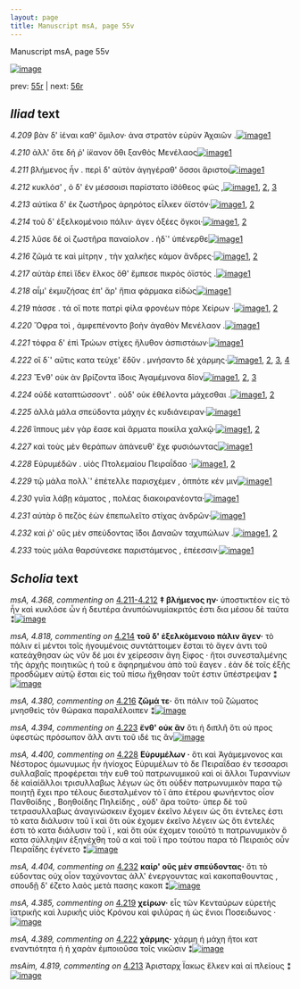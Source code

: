 ```yaml
---
layout: page
title: Manuscript msA, page 55v
---
```


Manuscript msA, page 55v

[![image](http://www.homermultitext.org/iipsrv?OBJ=IIP,1.0&FIF=/project/homer/pyramidal/deepzoom/hmt/vaimg/2017a/VA055VN_0557.tif&WID=100&CVT=JPEG)](http://www.homermultitext.org/ict2/?urn=urn:cite2:hmt:vaimg.2017a:VA055VN_0557)

prev:  [55r](../55r) | next:  [56r](../56r)

## *Iliad* text

*4.209* <a id="4.209"/> βὰν δ' ἰέναι καθ' ὅμιλον· ἀνα στρατὸν εὐρὺν Ἀχαιῶν .[![image](http://www.homermultitext.org/iipsrv?OBJ=IIP,1.0&FIF=/project/homer/pyramidal/deepzoom/hmt/vaimg/2017a/VA055VN_0557.tif&RGN=0.4755,0.2201,0.4084,0.0293&WID=1000&CVT=JPEG)](http://www.homermultitext.org/ict2/?urn=urn:cite2:hmt:vaimg.2017a:VA055VN_0557@0.4755,0.2201,0.4084,0.0293)[1](#msA_4.784)

*4.210* <a id="4.210"/> ἀλλ' ὅτε δή ῥ' ί̈κανον ὅθι ξανθὸς Μενέλαος[![image](http://www.homermultitext.org/iipsrv?OBJ=IIP,1.0&FIF=/project/homer/pyramidal/deepzoom/hmt/vaimg/2017a/VA055VN_0557.tif&RGN=0.4755,0.2412,0.3433,0.0293&WID=1000&CVT=JPEG)](http://www.homermultitext.org/ict2/?urn=urn:cite2:hmt:vaimg.2017a:VA055VN_0557@0.4755,0.2412,0.3433,0.0293)[1](#msA_4.784)

*4.211* <a id="4.211"/> βλήμενος ἦν . περὶ δ' αὐτὸν ἀγηγέραθ' ὅσσοι ἄριστοι[![image](http://www.homermultitext.org/iipsrv?OBJ=IIP,1.0&FIF=/project/homer/pyramidal/deepzoom/hmt/vaimg/2017a/VA055VN_0557.tif&RGN=0.4805,0.2517,0.3854,0.0391&WID=1000&CVT=JPEG)](http://www.homermultitext.org/ict2/?urn=urn:cite2:hmt:vaimg.2017a:VA055VN_0557@0.4805,0.2517,0.3854,0.0391)[1](#msA_4.784)

*4.212* <a id="4.212"/> κυκλόσ' , ὁ δ' ἐν μέσσοισι παρίστατο ἰ̈σόθεος φώς ,[![image](http://www.homermultitext.org/iipsrv?OBJ=IIP,1.0&FIF=/project/homer/pyramidal/deepzoom/hmt/vaimg/2017a/VA055VN_0557.tif&RGN=0.4755,0.2765,0.3854,0.0301&WID=1000&CVT=JPEG)](http://www.homermultitext.org/ict2/?urn=urn:cite2:hmt:vaimg.2017a:VA055VN_0557@0.4755,0.2765,0.3854,0.0301)[1](#msA_4.370), [2](#msAil_4.822), [3](#msA_4.784)

*4.213* <a id="4.213"/> αὐτίκα δ' ἐκ ζωστῆρος ἀρηρότος εἷλκεν ὀϊστόν·[![image](http://www.homermultitext.org/iipsrv?OBJ=IIP,1.0&FIF=/project/homer/pyramidal/deepzoom/hmt/vaimg/2017a/VA055VN_0557.tif&RGN=0.4775,0.2938,0.3854,0.0301&WID=1000&CVT=JPEG)](http://www.homermultitext.org/ict2/?urn=urn:cite2:hmt:vaimg.2017a:VA055VN_0557@0.4775,0.2938,0.3854,0.0301)[1](#msA_4.784), [2](#msAim_4.819)

*4.214* <a id="4.214"/> τοῦ δ' ἐξελκομένοιο πάλιν· άγεν ὀξέες ὄγκοι·[![image](http://www.homermultitext.org/iipsrv?OBJ=IIP,1.0&FIF=/project/homer/pyramidal/deepzoom/hmt/vaimg/2017a/VA055VN_0557.tif&RGN=0.4735,0.3148,0.3694,0.0308&WID=1000&CVT=JPEG)](http://www.homermultitext.org/ict2/?urn=urn:cite2:hmt:vaimg.2017a:VA055VN_0557@0.4735,0.3148,0.3694,0.0308)[1](#msA_4.784), [2](#msA_4.818)

*4.215* <a id="4.215"/> λῦσε δέ οἱ ζωστῆρα παναίολον . ἠδ`' ὑπένερθε[![image](http://www.homermultitext.org/iipsrv?OBJ=IIP,1.0&FIF=/project/homer/pyramidal/deepzoom/hmt/vaimg/2017a/VA055VN_0557.tif&RGN=0.4755,0.3336,0.3624,0.0346&WID=1000&CVT=JPEG)](http://www.homermultitext.org/ict2/?urn=urn:cite2:hmt:vaimg.2017a:VA055VN_0557@0.4755,0.3336,0.3624,0.0346)[1](#msA_4.784)

*4.216* <a id="4.216"/> ζῶμά τε καὶ μίτρην , τὴν χαλκῆες κάμον ἄνδρες·[![image](http://www.homermultitext.org/iipsrv?OBJ=IIP,1.0&FIF=/project/homer/pyramidal/deepzoom/hmt/vaimg/2017a/VA055VN_0557.tif&RGN=0.4725,0.3456,0.4114,0.0436&WID=1000&CVT=JPEG)](http://www.homermultitext.org/ict2/?urn=urn:cite2:hmt:vaimg.2017a:VA055VN_0557@0.4725,0.3456,0.4114,0.0436)[1](#msA_4.784), [2](#msA_4.380)

*4.217* <a id="4.217"/> αὐτὰρ ἐπεὶ ἴδεν ἕλκος ὅθ' ἔμπεσε πικρὸς ὀϊστός .[![image](http://www.homermultitext.org/iipsrv?OBJ=IIP,1.0&FIF=/project/homer/pyramidal/deepzoom/hmt/vaimg/2017a/VA055VN_0557.tif&RGN=0.4865,0.3644,0.3954,0.0391&WID=1000&CVT=JPEG)](http://www.homermultitext.org/ict2/?urn=urn:cite2:hmt:vaimg.2017a:VA055VN_0557@0.4865,0.3644,0.3954,0.0391)[1](#msA_4.784)

*4.218* <a id="4.218"/> αἷμ' ἐκμυζήσας ἐπ' ἄρ' ἤπια φάρμακα εἰδὼς[![image](http://www.homermultitext.org/iipsrv?OBJ=IIP,1.0&FIF=/project/homer/pyramidal/deepzoom/hmt/vaimg/2017a/VA055VN_0557.tif&RGN=0.4875,0.3877,0.3894,0.0353&WID=1000&CVT=JPEG)](http://www.homermultitext.org/ict2/?urn=urn:cite2:hmt:vaimg.2017a:VA055VN_0557@0.4875,0.3877,0.3894,0.0353)[1](#msA_4.784)

*4.219* <a id="4.219"/> πάσσε . τά οἵ ποτε πατρὶ φίλα φρονέων πόρε Χείρων ·[![image](http://www.homermultitext.org/iipsrv?OBJ=IIP,1.0&FIF=/project/homer/pyramidal/deepzoom/hmt/vaimg/2017a/VA055VN_0557.tif&RGN=0.4835,0.4042,0.4044,0.0421&WID=1000&CVT=JPEG)](http://www.homermultitext.org/ict2/?urn=urn:cite2:hmt:vaimg.2017a:VA055VN_0557@0.4835,0.4042,0.4044,0.0421)[1](#msA_4.784), [2](#msA_4.385)

*4.220* <a id="4.220"/> Ὄφρα τοὶ , ἀμφεπένοντο βοὴν ἀγαθὸν Μενέλαον .[![image](http://www.homermultitext.org/iipsrv?OBJ=IIP,1.0&FIF=/project/homer/pyramidal/deepzoom/hmt/vaimg/2017a/VA055VN_0557.tif&RGN=0.4855,0.423,0.3834,0.0376&WID=1000&CVT=JPEG)](http://www.homermultitext.org/ict2/?urn=urn:cite2:hmt:vaimg.2017a:VA055VN_0557@0.4855,0.423,0.3834,0.0376)[1](#msA_4.784)

*4.221* <a id="4.221"/> τόφρα δ' ἐπὶ Τρώων στίχες ἤλυθον ἀσπιστάων·[![image](http://www.homermultitext.org/iipsrv?OBJ=IIP,1.0&FIF=/project/homer/pyramidal/deepzoom/hmt/vaimg/2017a/VA055VN_0557.tif&RGN=0.4845,0.4433,0.3834,0.0376&WID=1000&CVT=JPEG)](http://www.homermultitext.org/ict2/?urn=urn:cite2:hmt:vaimg.2017a:VA055VN_0557@0.4845,0.4433,0.3834,0.0376)[1](#msA_4.784)

*4.222* <a id="4.222"/> οἳ δ`' αῦτις κατα τεύχε' ἔδῠν . μνήσαντο δὲ χάρμης·[![image](http://www.homermultitext.org/iipsrv?OBJ=IIP,1.0&FIF=/project/homer/pyramidal/deepzoom/hmt/vaimg/2017a/VA055VN_0557.tif&RGN=0.4865,0.4613,0.4034,0.0376&WID=1000&CVT=JPEG)](http://www.homermultitext.org/ict2/?urn=urn:cite2:hmt:vaimg.2017a:VA055VN_0557@0.4865,0.4613,0.4034,0.0376)[1](#msAil_4.823), [2](#msA_4.389), [3](#msA_4.784), [4](#msA_4.387)

*4.223* <a id="4.223"/> Ἔνθ' οὐκ ὰν βρίζοντα ἴ̈δοις Ἀγαμέμνονα δῖον[![image](http://www.homermultitext.org/iipsrv?OBJ=IIP,1.0&FIF=/project/homer/pyramidal/deepzoom/hmt/vaimg/2017a/VA055VN_0557.tif&RGN=0.4855,0.4816,0.3814,0.0376&WID=1000&CVT=JPEG)](http://www.homermultitext.org/ict2/?urn=urn:cite2:hmt:vaimg.2017a:VA055VN_0557@0.4855,0.4816,0.3814,0.0376)[1](#msA_4.784), [2](#msA_4.394), [3](#msA_4.393)

*4.224* <a id="4.224"/> οὐδὲ καταπτώσσοντ' . οὐδ' οὐκ ἐθέλοντα μάχεσθαι .[![image](http://www.homermultitext.org/iipsrv?OBJ=IIP,1.0&FIF=/project/homer/pyramidal/deepzoom/hmt/vaimg/2017a/VA055VN_0557.tif&RGN=0.4855,0.5004,0.3734,0.0353&WID=1000&CVT=JPEG)](http://www.homermultitext.org/ict2/?urn=urn:cite2:hmt:vaimg.2017a:VA055VN_0557@0.4855,0.5004,0.3734,0.0353)[1](#msA_4.784), [2](#msAim_4.820)

*4.225* <a id="4.225"/> ἀλλὰ μάλα σπεύδοντα μάχην ἐς κυδιάνειραν·[![image](http://www.homermultitext.org/iipsrv?OBJ=IIP,1.0&FIF=/project/homer/pyramidal/deepzoom/hmt/vaimg/2017a/VA055VN_0557.tif&RGN=0.4845,0.5169,0.3784,0.0383&WID=1000&CVT=JPEG)](http://www.homermultitext.org/ict2/?urn=urn:cite2:hmt:vaimg.2017a:VA055VN_0557@0.4845,0.5169,0.3784,0.0383)[1](#msA_4.784)

*4.226* <a id="4.226"/> ἵππους μὲν γὰρ ἔασε καὶ ἅρματα ποικίλα χαλκῷ·[![image](http://www.homermultitext.org/iipsrv?OBJ=IIP,1.0&FIF=/project/homer/pyramidal/deepzoom/hmt/vaimg/2017a/VA055VN_0557.tif&RGN=0.4805,0.5394,0.4004,0.0368&WID=1000&CVT=JPEG)](http://www.homermultitext.org/ict2/?urn=urn:cite2:hmt:vaimg.2017a:VA055VN_0557@0.4805,0.5394,0.4004,0.0368)[1](#msAim_4.821), [2](#msA_4.784)

*4.227* <a id="4.227"/> καὶ τοὺς μὲν θεράπων ἀπάνευθ' ἔχε φυσιόωντας[![image](http://www.homermultitext.org/iipsrv?OBJ=IIP,1.0&FIF=/project/homer/pyramidal/deepzoom/hmt/vaimg/2017a/VA055VN_0557.tif&RGN=0.4905,0.5552,0.3944,0.0368&WID=1000&CVT=JPEG)](http://www.homermultitext.org/ict2/?urn=urn:cite2:hmt:vaimg.2017a:VA055VN_0557@0.4905,0.5552,0.3944,0.0368)[1](#msA_4.784)

*4.228* <a id="4.228"/> Εὐρυμέδῶν . υἱὸς Πτολεμαίου Πειραΐδαο ·[![image](http://www.homermultitext.org/iipsrv?OBJ=IIP,1.0&FIF=/project/homer/pyramidal/deepzoom/hmt/vaimg/2017a/VA055VN_0557.tif&RGN=0.4805,0.5748,0.3574,0.0368&WID=1000&CVT=JPEG)](http://www.homermultitext.org/ict2/?urn=urn:cite2:hmt:vaimg.2017a:VA055VN_0557@0.4805,0.5748,0.3574,0.0368)[1](#msA_4.784), [2](#msA_4.400)

*4.229* <a id="4.229"/> τῷ μάλα πολλ`' ἐπέτελλε παρισχέμεν , ὁππότε κέν μιν[![image](http://www.homermultitext.org/iipsrv?OBJ=IIP,1.0&FIF=/project/homer/pyramidal/deepzoom/hmt/vaimg/2017a/VA055VN_0557.tif&RGN=0.4925,0.5853,0.4144,0.0428&WID=1000&CVT=JPEG)](http://www.homermultitext.org/ict2/?urn=urn:cite2:hmt:vaimg.2017a:VA055VN_0557@0.4925,0.5853,0.4144,0.0428)[1](#msA_4.784)

*4.230* <a id="4.230"/> γυῖα λάβῃ κάματος , πολέας διακοιρανέοντα·[![image](http://www.homermultitext.org/iipsrv?OBJ=IIP,1.0&FIF=/project/homer/pyramidal/deepzoom/hmt/vaimg/2017a/VA055VN_0557.tif&RGN=0.4955,0.6086,0.3874,0.0398&WID=1000&CVT=JPEG)](http://www.homermultitext.org/ict2/?urn=urn:cite2:hmt:vaimg.2017a:VA055VN_0557@0.4955,0.6086,0.3874,0.0398)[1](#msA_4.784)

*4.231* <a id="4.231"/> αὐτὰρ ὃ πεζὸς ἐὼν ἐπεπωλεῖτο στίχας ἀνδρῶν·[![image](http://www.homermultitext.org/iipsrv?OBJ=IIP,1.0&FIF=/project/homer/pyramidal/deepzoom/hmt/vaimg/2017a/VA055VN_0557.tif&RGN=0.4955,0.6266,0.3734,0.0368&WID=1000&CVT=JPEG)](http://www.homermultitext.org/ict2/?urn=urn:cite2:hmt:vaimg.2017a:VA055VN_0557@0.4955,0.6266,0.3734,0.0368)[1](#msA_4.784)

*4.232* <a id="4.232"/> καί ῥ' οὓς μὲν σπεύδοντας ἴ̈δοι Δαναῶν ταχυπώλων .[![image](http://www.homermultitext.org/iipsrv?OBJ=IIP,1.0&FIF=/project/homer/pyramidal/deepzoom/hmt/vaimg/2017a/VA055VN_0557.tif&RGN=0.4795,0.6454,0.4154,0.0391&WID=1000&CVT=JPEG)](http://www.homermultitext.org/ict2/?urn=urn:cite2:hmt:vaimg.2017a:VA055VN_0557@0.4795,0.6454,0.4154,0.0391)[1](#msA_4.404), [2](#msA_4.784)

*4.233* <a id="4.233"/> τοὺς μάλα θαρσύνεσκε παριστάμενος , ἐπέεσσιν·[![image](http://www.homermultitext.org/iipsrv?OBJ=IIP,1.0&FIF=/project/homer/pyramidal/deepzoom/hmt/vaimg/2017a/VA055VN_0557.tif&RGN=0.4975,0.6657,0.3904,0.0376&WID=1000&CVT=JPEG)](http://www.homermultitext.org/ict2/?urn=urn:cite2:hmt:vaimg.2017a:VA055VN_0557@0.4975,0.6657,0.3904,0.0376)[1](#msA_4.784)

## *Scholia* text

*msA, 4.368, commenting on* [4.211-4.212](#4.211-4.212)  <a id="msA_4.368"/> **‡ βλήμενος ην·** ὑποστικτέον εἰς τὸ ἦν καὶ κυκλόσε ὧν ἡ δευτέρα ἀνυπόώνυμίακριτός ἐστι δια μέσου δὲ ταύτα ⁑[![image](http://www.homermultitext.org/iipsrv?OBJ=IIP,1.0&FIF=/project/homer/pyramidal/deepzoom/hmt/vaimg/2017a/VA055VN_0557.tif&RGN=0.20228445,0.11452282,0.58640383,0.03319502&WID=1000&CVT=JPEG)](http://www.homermultitext.org/ict2/?urn=urn:cite2:hmt:vaimg.2017a:VA055VN_0557@0.20228445,0.11452282,0.58640383,0.03319502)

*msA, 4.818, commenting on* [4.214](#4.214)  <a id="msA_4.818"/> **τοῦ δ' ἐξελκὸμενοιο πάλιν ἅγεν·** τὸ πάλιν εἰ μέντοι τοῖς ἡγουμένοις συντάττοιμεν ἔσται τὸ ἅγεν ἀντι τοῦ κατεάχθησαν ὡς νῦν δέ μοι ἐν χείρεσσιν ἄγη ξίφος · ἤτοι συνεσταλμένης τῆς ἀρχῆς ποιητικῶς ἡ τοῦ ε ἄφηρημένου ἀπὸ τοῦ ἔαγεν . ἐὰν δὲ τοῖς ἑξῆς προσδῶμεν αὐτῷ ἔσται εἰς τοῦ πίσω ἤχθησαν τοῦτ έστιν ὕπέστρεψαν ⁑[![image](http://www.homermultitext.org/iipsrv?OBJ=IIP,1.0&FIF=/project/homer/pyramidal/deepzoom/hmt/vaimg/2017a/VA055VN_0557.tif&RGN=0.20136330,0.24923928,0.22402358,0.09820194&WID=1000&CVT=JPEG)](http://www.homermultitext.org/ict2/?urn=urn:cite2:hmt:vaimg.2017a:VA055VN_0557@0.20136330,0.24923928,0.22402358,0.09820194)

*msA, 4.380, commenting on* [4.216](#4.216)  <a id="msA_4.380"/> **ζῶμά τε·** ὅτι πάλιν τοῦ ζώματος μνησθεὶς τὸν θώρακα παραλέλοιπεν ⁑[![image](http://www.homermultitext.org/iipsrv?OBJ=IIP,1.0&FIF=/project/homer/pyramidal/deepzoom/hmt/vaimg/2017a/VA055VN_0557.tif&RGN=0.20431098,0.34163209,0.22033898,0.02987552&WID=1000&CVT=JPEG)](http://www.homermultitext.org/ict2/?urn=urn:cite2:hmt:vaimg.2017a:VA055VN_0557@0.20431098,0.34163209,0.22033898,0.02987552)

*msA, 4.394, commenting on* [4.223](#4.223)  <a id="msA_4.394"/> **ἔνθ' οὐκ ἂν** ὅτι ἡ διπλῆ ὅτι οὑ προς ὑφεστὼς πρόσωπον ἄλλ αντι τοῦ ιδέ τις ἂν[![image](http://www.homermultitext.org/iipsrv?OBJ=IIP,1.0&FIF=/project/homer/pyramidal/deepzoom/hmt/vaimg/2017a/VA055VN_0557.tif&RGN=0.22476050,0.61230982,0.20891673,0.03485477&WID=1000&CVT=JPEG)](http://www.homermultitext.org/ict2/?urn=urn:cite2:hmt:vaimg.2017a:VA055VN_0557@0.22476050,0.61230982,0.20891673,0.03485477)

*msA, 4.400, commenting on* [4.228](#4.228)  <a id="msA_4.400"/> **Εὐρυμέλων ·** ὅτι καὶ Ἀγάμεμνονος και Νέστορος ὁμωνυμως ἦν ἡνίοχος Εὐρυμέλων τὸ δε Πειραΐδαο ἐν τεσσαρσι συλλαβαῖς προφέρεται τὴν ευθ τοῦ πατρωνυμικοῦ καὶ οἱ ἄλλοι Τυραννίων δὲ καὶαἱἄλλοι τρισυλλαβως λέγων ὡς ὅτι οὐδὲν πατρωνυμικὸν παρα τῷ ποιητῇ ἔχει προ τέλους διεσταλμένον τὸ ϊ ἀπο ἑτέρου φωνήεντος οἶον Πανθοίδης , Βοηθοίδης Πηλείδης , οὐδ' ἄρα τοῦτο· ὑπερ δὲ τοῦ τετρασυλλαβως ἀναγινώσκειν ἔχομεν ἑκεῖνο λέγειν ὡς ὅτι ἐντελες ἐστι τὸ κατα διάλυσιν τοῦ ϊ καὶ ὅτι οὐκ έχομεν ἑκεῖνο λέγειν ὡς ὅτι ἐντελές ἐστι τὸ κατα διάλυσιν τοῦ ϊ , καὶ ὅτι οὐκ ἐχομεν τοιοῦτό τι πατρωνυμικὸν ὃ κατα σύλληψιν ἐξηνέχθη τοῦ α καὶ τοῦ ϊ προ τούτου παρα τὸ Πειραιὸς οὖν Πειραΐδης ἐγένετο ⁑[![image](http://www.homermultitext.org/iipsrv?OBJ=IIP,1.0&FIF=/project/homer/pyramidal/deepzoom/hmt/vaimg/2017a/VA055VN_0557.tif&RGN=0.22107590,0.63831259,0.66543847,0.13775934&WID=1000&CVT=JPEG)](http://www.homermultitext.org/ict2/?urn=urn:cite2:hmt:vaimg.2017a:VA055VN_0557@0.22107590,0.63831259,0.66543847,0.13775934)

*msA, 4.404, commenting on* [4.232](#4.232)  <a id="msA_4.404"/> **καίρ' οὒς μὲν σπεύδοντας·** ὅτι τὸ εύδοντας οὐχ οἷον ταχύνοντας ἀλλ' ἐνεργουντας καὶ κακοπαθουντας , σπουδῇ δ' έζετο λαὸς μετὰ πασης κακοπ ⁑[![image](http://www.homermultitext.org/iipsrv?OBJ=IIP,1.0&FIF=/project/homer/pyramidal/deepzoom/hmt/vaimg/2017a/VA055VN_0557.tif&RGN=0.22770818,0.74329184,0.65659543,0.04771784&WID=1000&CVT=JPEG)](http://www.homermultitext.org/ict2/?urn=urn:cite2:hmt:vaimg.2017a:VA055VN_0557@0.22770818,0.74329184,0.65659543,0.04771784)

*msA, 4.385, commenting on* [4.219](#4.219)  <a id="msA_4.385"/> **χείρων·** εἷς τῶν Κενταύρων εὑρετὴς ϊατρικῆς καὶ λυρικῆς υἱὸς Κρόνου καὶ φιλύρας ἠ ὡς ἔνιοι Ποσειδωνος ·[![image](http://www.homermultitext.org/iipsrv?OBJ=IIP,1.0&FIF=/project/homer/pyramidal/deepzoom/hmt/vaimg/2017a/VA055VN_0557.tif&RGN=0.22273397,0.77067773,0.65549005,0.04066390&WID=1000&CVT=JPEG)](http://www.homermultitext.org/ict2/?urn=urn:cite2:hmt:vaimg.2017a:VA055VN_0557@0.22273397,0.77067773,0.65549005,0.04066390)

*msA, 4.389, commenting on* [4.222](#4.222)  <a id="msA_4.389"/> **χάρμης·** χάρμη ἡ μάχη ἤτοι κατ εναντιότητα ἠ ἡ χαρὰν ἐμποιοῦσα τοῖς νικῶσιν ⁑[![image](http://www.homermultitext.org/iipsrv?OBJ=IIP,1.0&FIF=/project/homer/pyramidal/deepzoom/hmt/vaimg/2017a/VA055VN_0557.tif&RGN=0.22770818,0.78893499,0.57092852,0.03692946&WID=1000&CVT=JPEG)](http://www.homermultitext.org/ict2/?urn=urn:cite2:hmt:vaimg.2017a:VA055VN_0557@0.22770818,0.78893499,0.57092852,0.03692946)

*msAim, 4.819, commenting on* [4.213](#4.213)  <a id="msAim_4.819"/> Ἀρισταρχ Ϊακως ἕλκεν καὶ αἱ πλείους ⁑[![image](http://www.homermultitext.org/iipsrv?OBJ=IIP,1.0&FIF=/project/homer/pyramidal/deepzoom/hmt/vaimg/2017a/VA055VN_0557.tif&RGN=0.42833456,0.30885201,0.04734709,0.02807746&WID=1000&CVT=JPEG)](http://www.homermultitext.org/ict2/?urn=urn:cite2:hmt:vaimg.2017a:VA055VN_0557@0.42833456,0.30885201,0.04734709,0.02807746)